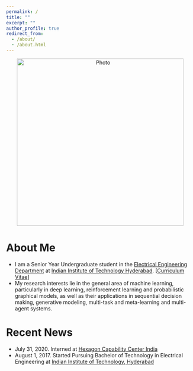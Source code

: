 ```yaml
---
permalink: /
title: ""
excerpt: ""
author_profile: true
redirect_from: 
  - /about/
  - /about.html
---
```


<p align="center">
  <img src="http://DheerajRacha.github.io/files/dheerajracha.jpg?raw=true" alt="Photo" style="width: 450px;"/> 
</p>

# About Me
* I am a Senior Year Undergraduate student in the [Electrical Engineering Department](https://ee.iith.ac.in/) at [Indian Institute of Technology Hyderabad](https://www.iith.ac.in/). [[Curriculum Vitae](http://DheerajRacha.github.io/files/dheerajracha.pdf)]
* My research interests lie in the general area of machine learning, particularly in deep learning, reinforcement learning and probabilistic graphical models, as well as their applications in sequential decision making, generative modeling, multi-task and meta-learning and multi-agent systems.

# Recent News
* July 31, 2020. Interned at [Hexagon Capability Center India](https://www.linkedin.com/company/hexagon-capability-center-india/?originalSubdomain=in)
* August 1, 2017. Started Pursuing Bachelor of Technology in Electrical Engineering at [Indian Institute of Technology, Hyderabad](https://www.iith.ac.in/)